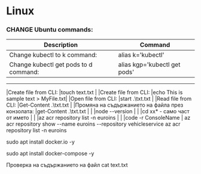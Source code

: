# **Linux**

### **CHANGE Ubuntu commands:**

|Description|Command|
|--|--|
|Change kubectl to k command:                   |alias k='kubectl'|
|Change kubectl get pods to d command:          |alias kgp='kubectl get pods'|

---

|Create file from CLI:                            |touch text.txt                       |
|Create file from CLI:                            |echo This is sample text > MyFile.txt|
|Open file from CLI:                              |start .\txt.txt                      |
|Read file from CLI:                              |Get-Content .\txt.txt                |
|Промяна на съдържанието на файла през конзолата: |get-Content .\txt.txt                |
|                                                 |node --version                       |
|                                                 |cd xx* - само част от името          |
|                                                 |az acr repository list -n euroins    |
|                                                 |code -r ConsoleName                  |
az acr repository show --name euroins --repository vehicleservice
az acr repository list -n euroins

sudo apt install docker.io -y

sudo apt install docker-compose -y


Проверка на съдържанието на файл
cat text.txt